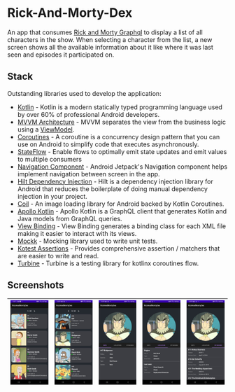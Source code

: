 # Rick-And-Morty-Dex
An app that consumes [Rick and Morty Graphql](https://rickandmortyapi.com/graphql) to display a list of all characters in the show. When selecting a character from the list, a
new screen shows all the available information about it like where it was last seen and episodes it participated on.

## Stack
Outstanding libraries used to develop the application:

- [Kotlin](https://developer.android.com/kotlin) - Kotlin is a modern statically typed programming language used by over 60% of professional Android developers.
- [MVVM Architecture](https://developer.android.com/jetpack/guide) - MVVM separates the view from the business logic using a [ViewModel](https://developer.android.com/topic/libraries/architecture/viewmodel).
- [Coroutines](https://developer.android.com/kotlin/coroutines) - A coroutine is a concurrency design pattern that you can use on Android to simplify code that executes asynchronously.
- [StateFlow](https://developer.android.com/kotlin/flow/stateflow-and-sharedflow) - Enable flows to optimally emit state updates and emit values to multiple consumers
- [Navigation Component](https://developer.android.com/guide/navigation) - Android Jetpack's Navigation component helps implement navigation between screen in the app.
- [Hilt Dependency Injection](https://developer.android.com/training/dependency-injection/hilt-android) - Hilt is a dependency injection library for Android that reduces the boilerplate of doing manual dependency injection in your project.
- [Coil](https://coil-kt.github.io/coil/) - An image loading library for Android backed by Kotlin Coroutines.
- [Apollo Kotlin](https://github.com/apollographql/apollo-kotlin) - Apollo Kotlin is a GraphQL client that generates Kotlin and Java models from GraphQL queries.
- [View Binding](https://developer.android.com/topic/libraries/view-binding) - View Binding generates a binding class for each XML file making it easier to interact with its views.
- [Mockk](https://mockk.io/) - Mocking library used to write unit tests.
- [Kotest Assertions](https://kotest.io/docs/assertions/assertions.html) - Provides comprehensive assertion / matchers that are easier to write and read.
- [Turbine](https://github.com/cashapp/turbine) - Turbine is a testing library for kotlinx coroutines flow.

## Screenshots

| ![image](https://github.com/Tevezz/Rick-And-Morty-Dex/blob/master/screenshots/list1.jpeg) | ![image](https://github.com/Tevezz/Rick-And-Morty-Dex/blob/master/screenshots/list2.jpeg) | ![image](https://github.com/Tevezz/Rick-And-Morty-Dex/blob/master/screenshots/info.jpeg) | ![image](https://github.com/Tevezz/Rick-And-Morty-Dex/blob/master/screenshots/location.jpeg) | ![image](https://github.com/Tevezz/Rick-And-Morty-Dex/blob/master/screenshots/episodes.jpeg) |
| --- | --- | --- | --- | --- |
